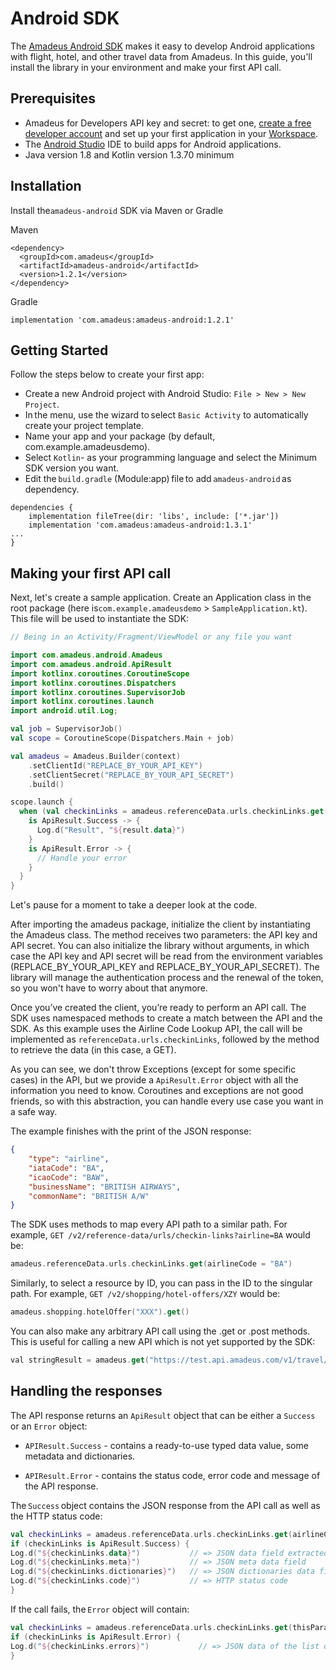 # Android SDK 

The [Amadeus Android SDK](https://github.com/amadeus4dev/amadeus-android) makes it easy to develop Android applications with flight, hotel, and other travel data from Amadeus. In this guide, you'll install the library in your environment and make your first API call.

## Prerequisites

- Amadeus for Developers API key and secret: to get one, [create a free developer account](https://developers.amadeus.com/register) and set up your first application in your [Workspace](https://developers.amadeus.com/my-apps).
- The [Android Studio](https://developer.android.com/studio) IDE to build apps for Android applications.
- Java version 1.8 and Kotlin version 1.3.70 minimum

## Installation 

Install the`amadeus-android` SDK via Maven or Gradle 

Maven
```
<dependency> 
  <groupId>com.amadeus</groupId> 
  <artifactId>amadeus-android</artifactId> 
  <version>1.2.1</version> 
</dependency>
```

Gradle
```
implementation 'com.amadeus:amadeus-android:1.2.1' 

```

## Getting Started 

Follow the steps below to create your first app: 

- Create a new Android project with Android Studio: `File > New > New Project`. 
- In the menu, use the wizard to select `Basic Activity` to automatically create your project template.
- Name your app and your package (by default, com.example.amadeusdemo).
- Select `Kotlin`-  as your programming language and select the Minimum SDK version you want.
- Edit the `build.gradle` (Module:app) file to add `amadeus-android` as dependency.

```
dependencies { 
    implementation fileTree(dir: 'libs', include: ['*.jar']) 
    implementation 'com.amadeus:amadeus-android:1.3.1' 
... 
} 
```
## Making your first API call

Next, let's create a sample application. Create an Application class in the root package (here is`com.example.amadeusdemo` > `SampleApplication.kt`). This file will be used to instantiate the SDK: 

```kotlin
// Being in an Activity/Fragment/ViewModel or any file you want

import com.amadeus.android.Amadeus
import com.amadeus.android.ApiResult
import kotlinx.coroutines.CoroutineScope
import kotlinx.coroutines.Dispatchers
import kotlinx.coroutines.SupervisorJob
import kotlinx.coroutines.launch
import android.util.Log;

val job = SupervisorJob()
val scope = CoroutineScope(Dispatchers.Main + job)

val amadeus = Amadeus.Builder(context)
    .setClientId("REPLACE_BY_YOUR_API_KEY")
    .setClientSecret("REPLACE_BY_YOUR_API_SECRET")
    .build()

scope.launch {
  when (val checkinLinks = amadeus.referenceData.urls.checkinLinks.get(airlineCode = "LH")) {
    is ApiResult.Success -> {
      Log.d("Result", "${result.data}")
    }
    is ApiResult.Error -> {
      // Handle your error
    }
  }
}
```

Let's pause for a moment to take a deeper look at the code. 

After importing the amadeus package, initialize the client by instantiating the Amadeus class. The method receives two parameters: the API key and API secret. You can also initialize the library without arguments, in which case the API key and API secret will be read from the environment variables (REPLACE_BY_YOUR_API_KEY and REPLACE_BY_YOUR_API_SECRET). The library will manage the authentication process and the renewal of the token, so you won't have to worry about that anymore. 

Once you’ve created the client, you’re ready to perform an API call. The SDK uses namespaced methods to create a match between the API and the SDK. As this example uses the Airline Code Lookup API, the call will be implemented as `referenceData.urls.checkinLinks`, followed by the method to retrieve the data (in this case, a GET).

As you can see, we don't throw Exceptions (except for some specific cases) in the API, but we provide a `ApiResult.Error` object with all the information you need to know. Coroutines and exceptions are not good friends, so with this abstraction, you can handle every use case you want in a safe way.

The example finishes with the print of the JSON response:

```json
{ 
    "type": "airline", 
    "iataCode": "BA", 
    "icaoCode": "BAW", 
    "businessName": "BRITISH AIRWAYS", 
    "commonName": "BRITISH A/W" 
} 
```

The SDK uses methods to map every API path to a similar path. For example, `GET /v2/reference-data/urls/checkin-links?airline=BA` would be: 

```kotlin
amadeus.referenceData.urls.checkinLinks.get(airlineCode = "BA")
``` 

Similarly, to select a resource by ID, you can pass in the ID to the singular path. For example, `GET /v2/shopping/hotel-offers/XZY` would be: 

```kotlin
amadeus.shopping.hotelOffer("XXX").get()
``` 

You can also make any arbitrary API call using the .get or .post methods. This is useful for calling a new API which is not yet supported by the SDK:

```swift
val stringResult = amadeus.get("https://test.api.amadeus.com/v1/travel/analytics/air-traffic/busiest-period?cityCode=MAD&period=2017&direction=ARRIVING")
```

## Handling the responses

The API response returns an `ApiResult` object that can be either a `Success` or an `Error` object: 

- `APIResult.Success` - contains a ready-to-use typed data value, some metadata and dictionaries. 

- `APIResult.Error` - contains the status code, error code and message of the API response. 

The `Success` object contains the JSON response from the API call as well as the HTTP status code: 

```kotlin
val checkinLinks = amadeus.referenceData.urls.checkinLinks.get(airlineCode = "LH") 
if (checkinLinks is ApiResult.Success) { 
Log.d("${checkinLinks.data}")           // => JSON data field extracted  
Log.d("${checkinLinks.meta}")           // => JSON meta data field 
Log.d("${checkinLinks.dictionaries}")   // => JSON dictionaries data field 
Log.d("${checkinLinks.code}")           // => HTTP status code 
} 
```

If the call fails, the `Error` object will contain:

```kotlin
val checkinLinks = amadeus.referenceData.urls.checkinLinks.get(thisParamDoesNotExist = "XXX") 
if (checkinLinks is ApiResult.Error) { 
Log.d("${checkinLinks.errors}")           // => JSON data of the list of errors           
} 
```